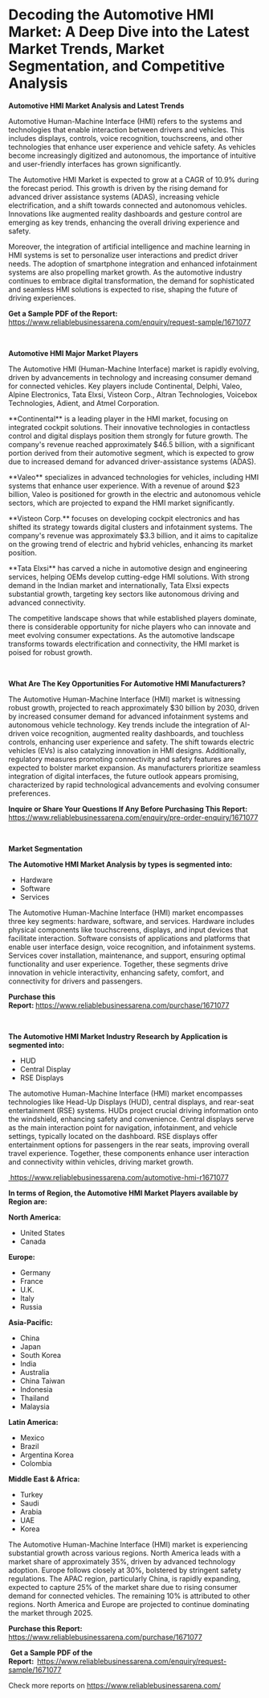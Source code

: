 <p><h1>Decoding the Automotive HMI Market: A Deep Dive into the Latest Market Trends, Market Segmentation, and Competitive Analysis</h1></p><p><strong>Automotive HMI Market Analysis and Latest Trends</strong></p>
<p><p>Automotive Human-Machine Interface (HMI) refers to the systems and technologies that enable interaction between drivers and vehicles. This includes displays, controls, voice recognition, touchscreens, and other technologies that enhance user experience and vehicle safety. As vehicles become increasingly digitized and autonomous, the importance of intuitive and user-friendly interfaces has grown significantly.</p><p>The Automotive HMI Market is expected to grow at a CAGR of 10.9% during the forecast period. This growth is driven by the rising demand for advanced driver assistance systems (ADAS), increasing vehicle electrification, and a shift towards connected and autonomous vehicles. Innovations like augmented reality dashboards and gesture control are emerging as key trends, enhancing the overall driving experience and safety.</p><p>Moreover, the integration of artificial intelligence and machine learning in HMI systems is set to personalize user interactions and predict driver needs. The adoption of smartphone integration and enhanced infotainment systems are also propelling market growth. As the automotive industry continues to embrace digital transformation, the demand for sophisticated and seamless HMI solutions is expected to rise, shaping the future of driving experiences.</p></p>
<p><strong>Get a Sample PDF of the Report:&nbsp;</strong> <a href="https://www.reliablebusinessarena.com/enquiry/request-sample/1671077?utm_campaign=2175&utm_medium=2&utm_source=Github&utm_content=ia&utm_term=30032025&utm_id=automotive-hmi">https://www.reliablebusinessarena.com/enquiry/request-sample/1671077</a></p>
<p>&nbsp;</p>
<p><strong>Automotive HMI Major Market Players</strong></p>
<p><p>The Automotive HMI (Human-Machine Interface) market is rapidly evolving, driven by advancements in technology and increasing consumer demand for connected vehicles. Key players include Continental, Delphi, Valeo, Alpine Electronics, Tata Elxsi, Visteon Corp., Altran Technologies, Voicebox Technologies, Adient, and Atmel Corporation.</p><p>**Continental** is a leading player in the HMI market, focusing on integrated cockpit solutions. Their innovative technologies in contactless control and digital displays position them strongly for future growth. The company's revenue reached approximately $46.5 billion, with a significant portion derived from their automotive segment, which is expected to grow due to increased demand for advanced driver-assistance systems (ADAS).</p><p>**Valeo** specializes in advanced technologies for vehicles, including HMI systems that enhance user experience. With a revenue of around $23 billion, Valeo is positioned for growth in the electric and autonomous vehicle sectors, which are projected to expand the HMI market significantly.</p><p>**Visteon Corp.** focuses on developing cockpit electronics and has shifted its strategy towards digital clusters and infotainment systems. The company's revenue was approximately $3.3 billion, and it aims to capitalize on the growing trend of electric and hybrid vehicles, enhancing its market position.</p><p>**Tata Elxsi** has carved a niche in automotive design and engineering services, helping OEMs develop cutting-edge HMI solutions. With strong demand in the Indian market and internationally, Tata Elxsi expects substantial growth, targeting key sectors like autonomous driving and advanced connectivity.</p><p>The competitive landscape shows that while established players dominate, there is considerable opportunity for niche players who can innovate and meet evolving consumer expectations. As the automotive landscape transforms towards electrification and connectivity, the HMI market is poised for robust growth.</p></p>
<p>&nbsp;</p>
<p><strong>What Are The Key Opportunities For Automotive HMI Manufacturers?</strong></p>
<p><p>The Automotive Human-Machine Interface (HMI) market is witnessing robust growth, projected to reach approximately $30 billion by 2030, driven by increased consumer demand for advanced infotainment systems and autonomous vehicle technology. Key trends include the integration of AI-driven voice recognition, augmented reality dashboards, and touchless controls, enhancing user experience and safety. The shift towards electric vehicles (EVs) is also catalyzing innovation in HMI designs. Additionally, regulatory measures promoting connectivity and safety features are expected to bolster market expansion. As manufacturers prioritize seamless integration of digital interfaces, the future outlook appears promising, characterized by rapid technological advancements and evolving consumer preferences.</p></p>
<p><strong>Inquire or Share Your Questions If Any Before Purchasing This Report:</strong> <a href="https://www.reliablebusinessarena.com/enquiry/pre-order-enquiry/1671077?utm_campaign=2175&utm_medium=2&utm_source=Github&utm_content=ia&utm_term=30032025&utm_id=automotive-hmi">https://www.reliablebusinessarena.com/enquiry/pre-order-enquiry/1671077</a></p>
<p>&nbsp;</p>
<p><strong>Market Segmentation</strong></p>
<p><strong>The Automotive HMI Market Analysis by types is segmented into:</strong></p>
<p><ul><li>Hardware</li><li>Software</li><li>Services</li></ul></p>
<p><p>The Automotive Human-Machine Interface (HMI) market encompasses three key segments: hardware, software, and services. Hardware includes physical components like touchscreens, displays, and input devices that facilitate interaction. Software consists of applications and platforms that enable user interface design, voice recognition, and infotainment systems. Services cover installation, maintenance, and support, ensuring optimal functionality and user experience. Together, these segments drive innovation in vehicle interactivity, enhancing safety, comfort, and connectivity for drivers and passengers.</p></p>
<p><strong>Purchase this Report:&nbsp;</strong><a href="https://www.reliablebusinessarena.com/purchase/1671077?utm_campaign=2175&utm_medium=2&utm_source=Github&utm_content=ia&utm_term=30032025&utm_id=automotive-hmi">https://www.reliablebusinessarena.com/purchase/1671077</a></p>
<p>&nbsp;</p>
<p><strong>The Automotive HMI Market Industry Research by Application is segmented into:</strong></p>
<p><ul><li>HUD</li><li>Central Display</li><li>RSE Displays</li></ul></p>
<p><p>The automotive Human-Machine Interface (HMI) market encompasses technologies like Head-Up Displays (HUD), central displays, and rear-seat entertainment (RSE) systems. HUDs project crucial driving information onto the windshield, enhancing safety and convenience. Central displays serve as the main interaction point for navigation, infotainment, and vehicle settings, typically located on the dashboard. RSE displays offer entertainment options for passengers in the rear seats, improving overall travel experience. Together, these components enhance user interaction and connectivity within vehicles, driving market growth.</p></p>
<p><a href="https://www.reliablebusinessarena.com/automotive-hmi-r1671077?utm_campaign=2175&utm_medium=2&utm_source=Github&utm_content=ia&utm_term=30032025&utm_id=automotive-hmi">&nbsp;https://www.reliablebusinessarena.com/automotive-hmi-r1671077</a></p>
<p><strong>In terms of Region, the Automotive HMI Market Players available by Region are:</strong></p>
<p>
    <p> <strong> North America: </strong>
        <ul>
            <li>United States</li>
            <li>Canada</li>
        </ul>
        </p> 
    <p> <strong> Europe: </strong>
        <ul>
            <li>Germany</li>
            <li>France</li>
            <li>U.K.</li>
            <li>Italy</li>
            <li>Russia</li>
        </ul>
        </p> 
    <p> <strong> Asia-Pacific: </strong>
        <ul>
            <li>China</li>
            <li>Japan</li>
            <li>South Korea</li>
            <li>India</li>
            <li>Australia</li>
            <li>China Taiwan</li>
            <li>Indonesia</li>
            <li>Thailand</li>
            <li>Malaysia</li>
        </ul>
        </p> 
    <p> <strong> Latin America: </strong>
        <ul>
            <li>Mexico</li>
            <li>Brazil</li>
            <li>Argentina Korea</li>
            <li>Colombia</li>
        </ul>
        </p> 
    <p> <strong> Middle East & Africa: </strong>
        <ul>
            <li>Turkey</li>
            <li>Saudi</li>
            <li>Arabia</li>
            <li>UAE</li>
            <li>Korea</li>
        </ul>
    </p>
    </p>
<p><p>The Automotive Human-Machine Interface (HMI) market is experiencing substantial growth across various regions. North America leads with a market share of approximately 35%, driven by advanced technology adoption. Europe follows closely at 30%, bolstered by stringent safety regulations. The APAC region, particularly China, is rapidly expanding, expected to capture 25% of the market share due to rising consumer demand for connected vehicles. The remaining 10% is attributed to other regions. North America and Europe are projected to continue dominating the market through 2025.</p></p>
<p><strong>Purchase this Report: </strong><a href="https://www.reliablebusinessarena.com/purchase/1671077?utm_campaign=2175&utm_medium=2&utm_source=Github&utm_content=ia&utm_term=30032025&utm_id=automotive-hmi">https://www.reliablebusinessarena.com/purchase/1671077</a></p>
<p>&nbsp;<strong>Get a Sample PDF of the Report:&nbsp;&nbsp;</strong><a href="https://www.reliablebusinessarena.com/enquiry/request-sample/1671077?utm_campaign=2175&utm_medium=2&utm_source=Github&utm_content=ia&utm_term=30032025&utm_id=automotive-hmi">https://www.reliablebusinessarena.com/enquiry/request-sample/1671077</a></p>
<p><strong></strong></p>
<p>Check more reports on <a href="https://www.reliablebusinessarena.com/?utm_campaign=2175&utm_medium=2&utm_source=Github&utm_content=ia&utm_term=30032025&utm_id=automotive-hmi">https://www.reliablebusinessarena.com/</a></p>